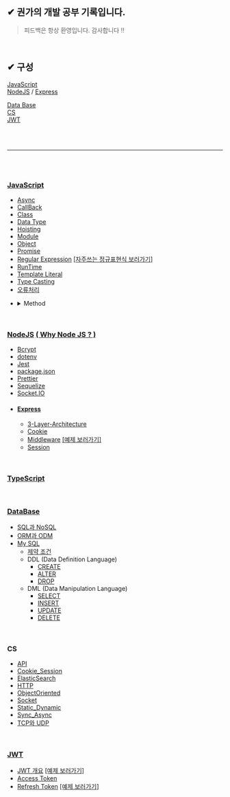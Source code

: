 ## ✔ 권가의 개발 공부 기록입니다.

>피드백은 항상 환영입니다. 감사합니다 !!

<!-- 정리해야하는 부분 기록..-->
<!-- 운영체제 : 데드락, 뮤텍스, 세마포어 개념 정리하기... 메리크리스마스 @@@   -->


</br>

<!-- ✔ <hr> -->
## ✔ 구성  

[JavaScript](#JavaScript)  
[NodeJS](#NodeJS)  /  [Express](#Express)  
<!-- [TypeScript](#TypeScript) -->
[Data Base](#DataBase)  
[CS](#CS)  
[JWT](#JWT)

<!-- [Algorithms](#Algorithms) -->
</br></br>

***

</br></br>

### [JavaScript](./src/JS/JavaScript.md)
* [Async](./src/JS/Async.md)
* [CallBack](./src/JS/CallBack.md)
* [Class](./src/JS/Class.md)
* [Data Type](./src/JS/DataType.md)
* [Hoisting](./src/JS/Hoisting.md)
* [Module](./src/JS/Module.md)
* [Object](./src/JS/Object.md)
* [Promise](./src/JS/Promise.md)
* [Regular Expression](./src/JS/Regular_Expression.md) [\[자주쓰는 정규표현식 보러가기\]](./src/JS/Regular_Expression2.md)
* [RunTime](./src/JS/Runtime.md)
* [Template Literal](./src/JS/TemplateLiteral.md)
* [Type Casting](./src/JS/TypeCasting.md)   
* [오류처리](./src/JS/Error.md)
<!-- * 암호화 https://inpa.tistory.com/entry/NODE-%F0%9F%93%9A-crypto-%EB%AA%A8%EB%93%88-%EC%95%94%ED%98%B8%ED%99%94#%EC%95%94%ED%98%B8%ED%99%94%EC%97%90_%EC%82%AC%EC%9A%A9%EB%90%98%EB%8A%94_%EB%A9%94%EC%86%8C%EB%93%9C -->
* <details><summary> Method</summary>
  <div markdown="1">

  * [Array.indexOf()](./src/JS/Method/Array.indexOf().md)
  * [Array.isArray()](./src/JS/Method/Array.isArray().md)
  * [Array.pop()](./src/JS/Method/Array.pop().md)
  * [Array.push()](./src/JS/Method/Array.push().md)
  * [Array.shift()](./src/JS/Method/Array.shift().md)
  * [Array.unshift()](./src/JS/Method/Array.unshift().md)
  * [JSON.parse()](./src/JS/Method/JSON.parse().md)
  </div>
  </details>


 
<br>

### [NodeJS](./src/NodeJS/NodeJS.md) [( Why Node JS ? )](https://github.com/kwon-ga/TIL/blob/master/src/NodeJS/why.md)
* [Bcrypt](./src/NodeJS/Bcrypt.md)
* [dotenv](./src/NodeJS/dotenv.md)
* [Jest](./src/NodeJS/Jest.md)
* [package.json](./src/NodeJS/package.json.md)
* [Prettier](./src/NodeJS/Prettier.md)
* [Sequelize](./src/NodeJS/Sequelize.md)
* [Socket.IO](./src/NodeJS/Socket.IO.md)
  <!-- * [joi](-) // 업데이트해야함 !!  https://joi.dev/api/?v=17.6.1 -->
<!--crypto -->
* #### [Express](./src/NodeJS/Express/Express.md)
  * [3-Layer-Architecture](src/NodeJS/Express/3-Layer-Architecture.md)
  * [Cookie](./src/NodeJS/Express/Cookie.md)
  * [Middleware](./src/NodeJS/Express/Middleware.md) [\[예제 보러가기\]](./src/NodeJS/Express/Middleware_example.md)
  * [Session](./src/NodeJS/Express/Session.md)

<br>

### [TypeScript](./src/typescript/TypeScript.md)

<br>

### [DataBase](./src/DataBase/DataBase.md) 
  * [SQL과 NoSQL](./src/DataBase/SQL_NoSQL.md)
  * [ORM과 ODM](./src/DataBase/ORM_ODM.md)
* [My SQL](./src/DataBase/MySQL/MySQL.md)
  * [제약 조건](./src/DataBase/MySQL/Constraint.md)
  * DDL (Data Definition Language)
    * [CREATE](./src/DataBase/MySQL/CREATE.md)
    * [ALTER](./src/DataBase/MySQL/ALTER.md)
    * [DROP](./src/DataBase/MySQL/DROP.md)
  * DML (Data Manipulation Language)
    * [SELECT](./src/DataBase/MySQL/SELECT.md)
    * [INSERT](./src/DataBase/MySQL/INSERT.md)
    * [UPDATE](./src/DataBase/MySQL/UPDATE.md)
    * [DELETE](./src/DataBase/MySQL/DELETE.md)
  <!-- * DCL (Data Control Language)
    * [GRANT](./src/DataBase/MySQL/GRANT.md)
    * [REVOKE](./src/DataBase/MySQL/REVOKE.md)
    * [COMMIT](./src/DataBase/MySQL/COMMIT.md)
    * [ROLLBACK](./src/DataBase/MySQL/ROLLBACK.md) -->
<!-- * #### [MongoDB]()
  * [-](-) -->

<br>

### CS
* [API](./src/CS/API.md)
* [Cookie_Session](./src/CS/Cookie_Session.md)
* [ElasticSearch](./src/CS/ElasticSearch.md)
* [HTTP](./src/CS/HTTP.md)
* [ObjectOriented](./src/CS/ObjectOriented.md)
* [Socket](./src/CS/Socket.md)
* [Static_Dynamic](./src/CS/Static_Dynamic.md)
* [Sync_Async](./src/CS/Sync_Async.md)
* [TCP와 UDP](./src/CS/TCP_UDP.md)

<br>

###  [JWT](https://jwt.io/)
  * [JWT 개요](./src/JWT/JWT.md)
[\[예제 보러가기\]](./src/JWT/JWT_example.md)
  * [Access Token](./src/JWT/AccessToken.md)
  * [Refresh Token](./src/JWT/RefreshToken.md)
[\[예제 보러가기\]](./src/JWT/Token_example.md)


<!-- <br><br>

### ✅ Interview

<br>

- [ ] 01장 : 시간복잡도와 공간복잡도
- [X] 02장 : [스택, 큐 자료구조](src/Interview/02.md)
- [X] 03장 : [배열, 링크드리스트](src/Interview/03.md)
- [X] 04장 : [트랜잭션](src/Interview/04.md)
- [X] 05장 : [정규화](src/Interview/05.md)
- [X] 06장 : [CORS](src/Interview/06.md)
- [X] 07장 : [var, let, const](src/Interview/07.md)
- [X] 08장 : [Promise](src/Interview/08.md)
- [X] 09장 : [Hoisting](src/Interview/09.md)
- [ ] 10장 : [async await](src/Interview/0.md)

---

- [ ] 11장 : Arrow Function
- [ ] 12장 : ‘==’와 ‘===’
- [ ] 13장 : Express
- [ ] 14장 : npm
- [ ] 15장 : web server, NGINX, Apache
- [ ] 16장 : 동기와 비공기
- [ ] 17장 : 모든 요소에 인덱스를 걸지 않는 이유
- [ ] 18장 : 이분탐색
- [ ] 19장 : 트리, 그래프
- [ ] 20장 : 인덱스의 원리

---

- [ ] 21장 : 복합인덱스
- [ ] 22장 : HTTP HTTPS
- [ ] 23장 : TCP 3 way handshake
- [ ] 24장 : TCP UDP
- [ ] 25장 : Base64 인코딩
- [ ] 26장 : 프로세스와 스레드
- [ ] 27장 : Call by reference
- [ ] 28장 : 동시성과 병렬성
- [ ] 29장 : 깊은 복사와 얕은 복사
- [ ] 30장 : JS의 passed by value 와 passed by reference

---

- [ ] 31장 : 고차함수
- [ ] 32장 : JWT
- [ ] 33장 : Node JS
- [ ] 34장 : 이벤트 루프
- [ ] 35장 : 트랜스파일러와 번들러 -->

<!--
###  Algorithms
* <details><summary> Math </summary>
  <div markdown="2">

  <!-- * [Bit Manipulation](src/algorithms/math/bits.md) - 비트 쪼개기! -->
  <!-- * `B` [팩토리얼](src/algorithms/math/factorial.md) -->
  <!-- * `B` [피보나치 수](src/algorithms/math/fibonacci)
  * `B` [소수 판별](src/algorithms/math/primality-test) (trial division 방식)
  * `B` [유클리드 호제법](src/algorithms/math/euclidean-algorithm) - 최대공약수 (GCD)
  * `B` [최소 공배수](src/algorithms/math/least-common-multiple) - LCM
  * `B` [에라토스테네스의 체](src/algorithms/math/sieve-of-eratosthenes) - 특정수 이하의 모든 소수 찾기
  * `B` [2의 거듭제곱 판별법](src/algorithms/math/is-power-of-two) - 어떤 수가 2의 거듭제곱인지 판별 (naive 와 bitwise 알고리즘)
  * `B` [파스칼 삼각형](src/algorithms/math/pascal-triangle)
  * `A` [자연수 분할](src/algorithms/math/integer-partition)
  * `A` [리우 후이 π 알고리즘](src/algorithms/math/liu-hui) - N-각형을 기반으로 π 근사치 구하기 -->
  <!-- </div>
  </details>
* <details><summary> Sets</summary>
  <div markdown="3">
   -->
  <!-- * `B` [카티지언 프로덕트](src/algorithms/sets/cartesian-product) - 곱집합
  * `B` [Fisher–Yates 셔플](src/algorithms/sets/fisher-yates) - 유한 시퀀스의 무작위 순열
  * `A` [멱집합](src/algorithms/sets/power-set) - 집합의 모든 부분집합
  * `A` [순열](src/algorithms/sets/permutations) (반복 유,무)
  * `A` [조합](src/algorithms/sets/combinations) (반복 유,무)
  * `A` [최장 공통 부분수열](src/algorithms/sets/longest-common-subsequence) (LCS)
  * `A` [최장 증가 수열](src/algorithms/sets/longest-increasing-subsequence)
  * `A` [Shortest Common Supersequence](src/algorithms/sets/shortest-common-supersequence) (SCS)
  * `A` [배낭 문제](src/algorithms/sets/knapsack-problem) - "0/1" 과 "Unbound"
  * `A` [최대 구간합](src/algorithms/sets/maximum-subarray) - "브루트 포스" 과 "동적 계획법" (Kadane's) 버전
  * `A` [조합 합](src/algorithms/sets/combination-sum) - 특정 합을 구성하는 모든 조합 찾기 -->
  <!-- </div>
  </details>

* <details><summary> String</summary>
  <div markdown="4"> -->

  <!-- * `B` [해밍 거리](src/algorithms/string/hamming-distance) - 심볼이 다른 위치의 갯수
  * `A` [편집 거리](src/algorithms/string/levenshtein-distance) - 두 시퀀스 간위 최소 편집거리
  * `A` [커누스-모리스-프랫 알고리즘](src/algorithms/string/knuth-morris-pratt) (KMP 알고리즘) - 부분 문자열 탐색 (패턴 매칭)
  * `A` [Z 알고리즘](src/algorithms/string/z-algorithm) - 부분 문자열 탐색 (패턴 매칭)
  * `A` [라빈 카프 알고리즘](src/algorithms/string/rabin-karp) - 부분 문자열 탐색
  * `A` [최장 공통 부분 문자열](src/algorithms/string/longest-common-substring)
  * `A` [정규 표현식 매칭](src/algorithms/string/regular-expression-matching) -->
  
  <!-- </div>
  </details>

* <details><summary> Searches</summary>
  <div markdown="5"> -->

  <!-- * `B` [선형 탐색](src/algorithms/search/linear-search)
  * `B` [점프 탐색](src/algorithms/search/jump-search) (or Block Search) - 정렬된 배열에서 탐색
  * `B` [이진 탐색](src/algorithms/search/binary-search) - 정렬된 배열에서 탐색
  * `B` [보간 탐색](src/algorithms/search/interpolation-search) - 균등한 분포를 이루는 정렬된 배열에서 탐색
   -->
  <!-- </div>
  </details>

* <details><summary> Sorting</summary>
  <div markdown="5"> -->

  <!-- * `B` [거품 정렬](src/algorithms/sorting/bubble-sort)
  * `B` [선택 정렬](src/algorithms/sorting/selection-sort)
  * `B` [삽입 정렬](src/algorithms/sorting/insertion-sort)
  * `B` [힙 정렬](src/algorithms/sorting/heap-sort)
  * `B` [병합 정렬](src/algorithms/sorting/merge-sort)
  * `B` [퀵 정렬](src/algorithms/sorting/quick-sort) - 제자리(in-place)와 제자리가 아닌(non-in-place) 구현
  * `B` [셸 정렬](src/algorithms/sorting/shell-sort)
  * `B` [계수 정렬](src/algorithms/sorting/counting-sort)
  * `B` [기수 정렬](src/algorithms/sorting/radix-sort) -->
  
  <!-- </div>
  </details>

* <details><summary> Trees</summary>
  <div markdown="5"> -->

  <!-- * `B` [깊이 우선 탐색](src/algorithms/tree/depth-first-search) (DFS)
  * `B` [너비 우선 탐색](src/algorithms/tree/breadth-first-search) (BFS) -->
  
  <!-- </div>
  </details>

* <details><summary> Graphs</summary>
  <div markdown="5"> -->

  <!-- * `B` [깊이 우선 탐색](src/algorithms/graph/depth-first-search) (DFS)
  * `B` [너비 우선 탐색](src/algorithms/graph/breadth-first-search) (BFS)
  * `B` [크루스칼 알고리즘](src/algorithms/graph/kruskal) - 최소 신장 트리 찾기 (MST) 무방향 가중 그래프
  * `A` [다익스트라 알고리즘](src/algorithms/graph/dijkstra) - 한 점에서 다른 모든 점까지 최단 거리 찾기
  * `A` [벨만-포드 알고리즘](src/algorithms/graph/bellman-ford) - 한 점에서 다른 모든 점까지 최단 거리 찾기
  * `A` [플로이드-워셜 알고리즘](src/algorithms/graph/floyd-warshall) - 모든 종단 간의 최단거리 찾기
  * `A` [사이클 탐지](src/algorithms/graph/detect-cycle) - 유방향, 무방향 그래프 (DFS 와 Disjoint Set 에 기반한 버전)
  * `A` [프림 알고리즘](src/algorithms/graph/prim) - 무방향 가중치 그래프에서 최소 신장 트리 (MST) 찾기
  * `A` [위상 정렬](src/algorithms/graph/topological-sorting) - DFS 방식
  * `A` [단절점](src/algorithms/graph/articulation-points) - 타잔의 알고리즘 (DFS 기반)
  * `A` [단절선](src/algorithms/graph/bridges) - DFS 기반 알고리즘
  * `A` [오일러 경로 와 오일러 회로](src/algorithms/graph/eulerian-path) - Fleury의 알고리즘 - 모든 엣지를 한번만 방문
  * `A` [해밀턴 경로](src/algorithms/graph/hamiltonian-cycle) - 모든 꼭짓점을 한번만 방문
  * `A` [강결합 컴포넌트](src/algorithms/graph/strongly-connected-components) - Kosaraju의 알고리즘
  * `A` [외판원 문제](src/algorithms/graph/travelling-salesman) - 각 도시를 다 방문하고 다시 출발점으로 돌아오는 최단 경로 찾기 -->
  
  <!-- </div>
  </details>

* <details><summary> Uncategorized</summary>
  <div markdown="5"> -->

  <!-- * `B` [하노이 탑](src/algorithms/uncategorized/hanoi-tower)
  * `B` [정방 행렬 회전](src/algorithms/uncategorized/square-matrix-rotation) - 제자리(in-place) 알고리즘
  * `B` [점프 게임](src/algorithms/uncategorized/jump-game) - 백트래킹, 동적계획법 (top-down + bottom-up), 탐욕 알고리즘 예제
  * `B` [Unique 경로](src/algorithms/uncategorized/unique-paths) - 백트래킹, 동적계획법, 파스칼 삼각형에 기반한 예제
  * `B` [빗물 담기 문제](src/algorithms/uncategorized/rain-terraces) - trapping rain water problem (동적계획법, 브루트포스 버전)
  * `A` [N-Queens 문제](src/algorithms/uncategorized/n-queens)
  * `A` [기사의 여행 문제](src/algorithms/uncategorized/knight-tour) -->
  
  <!-- </div>
  </details> -->




<!-- 
### 패러다임별 알고리즘

알고리즘 패러다임 이란, 알고리즘이 주어진 문제를 해결하기 위해 채택한 기초가 되는 일반적인 방법 혹은 접근법입니다. 알고리즘이 해결하는 문제나 알고리즘의 동작 방식이 완전히 다르더라도,알고리즘의 동작 원칙이 같으면 같은 패러다음을 사용했다고 말할 수 있으며, 주로 알고리즘을 구분하는 기준으로 쓰인다. 알고리즘이 일반적인 컴퓨터의 프로그램에 대한 개념보다 보다 더 추상적인 개념인 것처럼 알고리즘의 패러다임은 명확히 정의된 수학적 실체가 있는 것이 아니기 때문에 그 어떤 알고리즘의 개념보다도 훨씬 추상적인 개념입니다.

* **브루트 포스(Brute Force)** - 가능한 모든 경우를 탐색한 뒤 최적을 찾아내는 방식입니다.
  * `B` [선형 탐색](src/algorithms/search/linear-search)
  * `B` [빗물 담기 문제](src/algorithms/uncategorized/rain-terraces) - trapping rain water problem
  * `A` [최대 구간합](src/algorithms/sets/maximum-subarray)
  * `A` [외판원 문제](src/algorithms/graph/travelling-salesman) - 각 도시를 다 방문하고 다시 출발점으로 돌아오는 최단 경로 찾기
* **탐욕 알고리즘(Greedy)** - 이후를 고려하지 않고 현재 시점에서 가장 최적인 선택을 하는 방식입니다.
  * `B` [점프 게임](src/algorithms/uncategorized/jump-game)
  * `A` [쪼갤수 있는 배낭 문제](src/algorithms/sets/knapsack-problem)
  * `A` [다익스트라 알고리즘](src/algorithms/graph/dijkstra) - 모든 점 까지의 최단거리 찾기
  * `A` [프림 알고리즘](src/algorithms/graph/prim) - 무방향 가중치 그래프에서 최소 신창 트리 (MST) 찾기
  * `A` [크루스칼 알고리즘](src/algorithms/graph/kruskal) - 무방향 가중치 그래프에서 최소 신창 트리 (MST) 찾기
* **분할 정복법(Divide and Conquer)** - 문제를 여러 작은 문제로 분할한 뒤 해결하는 방식입니다.
  * `B` [이진 탐색](src/algorithms/search/binary-search)
  * `B` [하노이 탑](src/algorithms/uncategorized/hanoi-tower)
  * `B` [파스칼 삼각형](src/algorithms/math/pascal-triangle)
  * `B` [유클리드 호제법](src/algorithms/math/euclidean-algorithm) - 최대공약수 계산 (GCD)
  * `B` [병합 정렬](src/algorithms/sorting/merge-sort)
  * `B` [퀵 정렬](src/algorithms/sorting/quick-sort)
  * `B` [트리 깊이 우선 탐색](src/algorithms/tree/depth-first-search) (DFS)
  * `B` [그래프 깊이 우선 탐색](src/algorithms/graph/depth-first-search) (DFS)
  * `B` [점프 게임](src/algorithms/uncategorized/jump-game)
  * `A` [순열](src/algorithms/sets/permutations) (반복 유,무)
  * `A` [조합](src/algorithms/sets/combinations) (반복 유,무)
* **동적 계획법(Dynamic Programming)** - 이전에 찾은 결과를 이용하여 최종적으로 해결하는 방식입니다.
  * `B` [피보나치 수](src/algorithms/math/fibonacci)
  * `B` [점프 게임](src/algorithms/uncategorized/jump-game)
  * `B` [Unique Paths](src/algorithms/uncategorized/unique-paths)
  * `B` [빗물 담기 문제](src/algorithms/uncategorized/rain-terraces) - trapping rain water problem
  * `A` [편집 거리](src/algorithms/string/levenshtein-distance) - 두 시퀀스 간의 최소 편집 거리
  * `A` [최장 공통 부분 수열](src/algorithms/sets/longest-common-subsequence) (LCS)
  * `A` [최장 공통 부분 문자열](src/algorithms/string/longest-common-substring)
  * `A` [최장 증가 수열](src/algorithms/sets/longest-increasing-subsequence)
  * `A` [Shortest Common Supersequence](src/algorithms/sets/shortest-common-supersequence)
  * `A` [0/1 배낭 문제](src/algorithms/sets/knapsack-problem)
  * `A` [자연수 분할](src/algorithms/math/integer-partition)
  * `A` [최대 구간합](src/algorithms/sets/maximum-subarray)
  * `A` [벨만-포드 알고리즘](src/algorithms/graph/bellman-ford) - 모든 점 까지의 최단 거리 찾기
  * `A` [플로이드-워셜 알고리즘](src/algorithms/graph/floyd-warshall) - 모든 종단 간의 최단거리 찾기
  * `A` [정규 표현식 매칭](src/algorithms/string/regular-expression-matching)
* **백트래킹(Backtracking)** - 모든 가능한 경우를 고려한다는 점에서 브루트 포스와 유사합니다. 하지만 다음 단계로 넘어갈때 마다 모든 조건을 만족했는지 확인하고 진행합니다. 만약 조건을 만족하지 못했다면 뒤로 돌아갑니다 (백트래킹). 그리고 다른 경로를 선택합니다. 보통 상태를  유지한 DFS 탐색을 많이 사용합니다.
  * `B` [점프 게임](src/algorithms/uncategorized/jump-game)
  * `B` [Unique Paths](src/algorithms/uncategorized/unique-paths)
  * `A` [해밀턴 경로](src/algorithms/graph/hamiltonian-cycle) - 모든 점을 한번씩 방문
  * `A` [N-Queens 문제](src/algorithms/uncategorized/n-queens)
  * `A` [기사의 여행](src/algorithms/uncategorized/knight-tour)
  * `A` [조합 합](src/algorithms/sets/combination-sum) - 특정 합을 구성하는 모든 조합 찾기
* **분기 한정법** - 백트래킹으로 찾은 각 단계의 최소 비용이 드는 해를 기억해 두고 있다가, 이 비용을 이용해서 더 낮은 최적의 해를 찾습니다. 기억해둔 최소 비용들을 이용해 더 높은 비용이 드는 해결법을 탐색 안함으로써 불필요한 시간 소모를 줄입니다. 보통 상태 공간 트리의 DFS 탐색을 이용한 BFS 탐색 방식에서 사용됩니다. --> 

